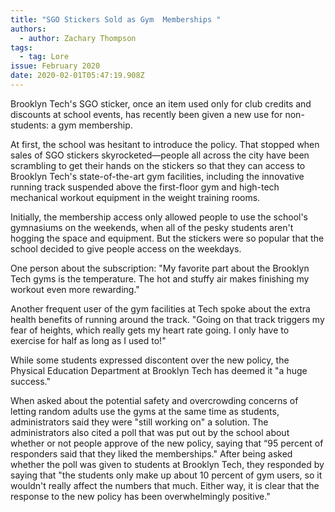 ```yaml
---
title: "SGO Stickers Sold as Gym  Memberships "
authors:
  - author: Zachary Thompson
tags:
  - tag: Lore
issue: February 2020
date: 2020-02-01T05:47:19.908Z
---
```

Brooklyn Tech's SGO sticker, once an item used only for club credits and discounts at school events, has recently been given a new use for non-students: a gym membership. 

At first, the school was hesitant to introduce the policy. That stopped when sales of SGO stickers skyrocketed—people all across the city have been scrambling to get their hands on the stickers so that they can access to Brooklyn Tech's state-of-the-art gym facilities, including the innovative running track suspended above the first-floor gym and high-tech mechanical workout equipment in the weight training rooms.

Initially, the membership access only allowed people to use the school's gymnasiums on the weekends, when all of the pesky students aren't hogging the space and equipment. But the stickers were so popular that the school decided to give people access on the weekdays. 

One person about the subscription: "My favorite part about the Brooklyn Tech gyms is the temperature. The hot and stuffy air makes finishing my workout even more rewarding."

Another frequent user of the gym facilities at Tech spoke about the extra health benefits of running around the track. "Going on that track triggers my fear of heights, which really gets my heart rate going. I only have to exercise for half as long as I used to!"

While some students expressed discontent over the new policy, the Physical Education Department at Brooklyn Tech has deemed it "a huge success." 

When asked about the potential safety and overcrowding concerns of letting random adults use the gyms at the same time as students, administrators said they were "still working on" a solution. The administrators also cited a poll that was put out by the school about whether or not people approve of the new policy, saying that “95 percent of responders said that they liked the memberships." After being asked whether the poll was given to students at Brooklyn Tech, they responded by saying that "the students only make up about 10 percent of gym users, so it wouldn't really affect the numbers that much. Either way, it is clear that the response to the new policy has been overwhelmingly positive." 
